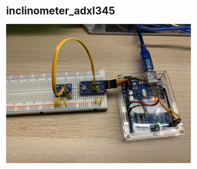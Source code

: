 # inclinometer_adxl345
![image](https://github.com/gtra389/inclinometer_adxl345/blob/master/IMG/IMG_1253.jpg)
